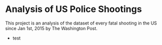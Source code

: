 # Analysis of US Police Shootings
This project is an analysis of the dataset of every fatal shooting in the US since Jan 1st, 2015 by The Washington Post.
* test
